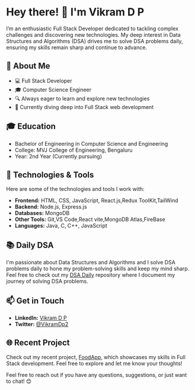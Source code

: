 # Hey there! 👋 I'm Vikram D P

I’m an enthusiastic Full Stack Developer dedicated to tackling complex challenges and discovering new technologies. My deep interest in Data Structures and Algorithms (DSA) drives me to solve DSA problems daily, ensuring my skills remain sharp and continue to advance.

## 🚀 About Me

- 💻 Full Stack Developer
- 🎓 Computer Science Engineer
- 🔍 Always eager to learn and explore new technologies
- 🌱 Currently diving deep into Full Stack web development

## 🎓 Education

- Bachelor of Engineering in Computer Science and Engineering
- College: MVJ College of Engineering, Bengaluru
- Year: 2nd Year (Currently pursuing)

## 🔧 Technologies & Tools

Here are some of the technologies and tools I work with:

- **Frontend:** HTML, CSS, JavaScript, React.js,Redux ToolKit,TailWind
- **Backend:** Node.js, Express.js
- **Databases:** MongoDB
- **Other Tools:** Git,VS Code,React vite,MongoDB Atlas,FireBase
- **Languages:** Java, C, C++, JavaScript

## 📚 Daily DSA

I'm passionate about Data Structures and Algorithms and I solve DSA problems daily to hone my problem-solving skills and keep my mind sharp. Feel free to check out my [DSA Daily](https://github.com/vikram17dp/LeetCodeProblem) repository where I document my journey of solving DSA problems.

## 📫 Get in Touch

- **LinkedIn:** [Vikram D P](https://www.linkedin.com/in/vikram-d-p-20053127b/)
- **Twitter:** [@VikramDp2](https://x.com/VikramDp2)

## 🌐 Recent Project

Check out my recent project, [FoodApp](https://food-app-drab-ten.vercel.app/), which showcases my skills in Full Stack development. Feel free to explore and let me know your thoughts!

Feel free to reach out if you have any questions, suggestions, or just want to chat! 😊
